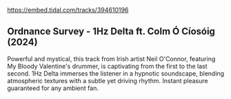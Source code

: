 https://embed.tidal.com/tracks/394610196

## Ordnance Survey - 1Hz Delta ft. Colm Ó Cíosóig (2024)

Powerful and mystical, this track from Irish artist Neil O'Connor, featuring My
Bloody Valentine's drummer, is captivating from the first to the last second.
1Hz Delta immerses the listener in a hypnotic soundscape, blending atmospheric
textures with a subtle yet driving rhythm. Instant pleasure guaranteed for any
ambient fan.

